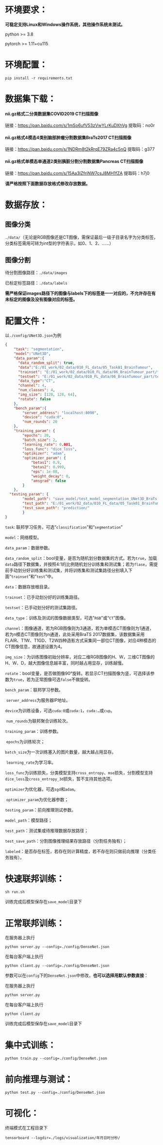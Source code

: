 # 环境要求：

**可稳定支持Linux和Windows操作系统，其他操作系统未测试。**

python >= 3.8

pytorch >= 1.11+cu115





# 环境配置：

```shell
pip install -r requirements.txt
```





# 数据集下载：

#### nii.gz格式二分类数据集COVID2019 CT扫描图像

链接：https://pan.baidu.com/s/1mSo6ufV53zVwYLrKuDXhVg 
提取码：no0r 



#### nii.gz格式4模态4类别脑部肿瘤分割数据集BraTs2017 CT扫描图像

链接：https://pan.baidu.com/s/1NDRm8t2kRrqE79ZRa4c5nQ 
提取码：g377 



#### nii.gz格式单模态单通道2类别胰脏分割分割数据集Pancreas CT扫描图像

链接：https://pan.baidu.com/s/15Aa3lZfriNW7csJ8MH1fZA 
提取码：h7j0 



**请严格按照下面数据存放格式修改存放数据。**





# 数据存放：

## 图像分类

`./data/`（无论是RGB图像还是CT图像，需保证最后一级子目录名字为分类标签，分类标签需用可转为int型的字符表示，如0、1、2、……）

## 图像分割

待分割图像路径：`./data/images`

已标定标签路径：`./data/labels`

**需严格保证images路径下的图像与labels下的标签是一一对应的，不允许存在有未标定的图像及没有图像对应的标签。**





# 配置文件：

以`./config/UNet3D.json`为例

```json
{
    "task": "segmentation",
    "model":"UNet3D",
    "data_param":{
      "data_random_split": true,
      "data":"E:/01_work/02_data/010_FL_data/05_Task01_BrainTumour",
      "trainset": "E:/01_work/02_data/010_FL_data/06_BrainTumour_part/train",
      "testset": "E:/01_work/02_data/010_FL_data/06_BrainTumour_part/test",
      "data_type":"CT",
      "channel": 4,
      "num_classes": 4,
      "img_size": [128, 128, 64],
      "rotate": false
    },
    "bench_param":{
        "server_address": "localhost:8090",
        "device": "cuda:0",
		"num_rounds": 20
    },
    "training_param": {
        "epochs": 20,
        "batch_size": 2,
        "learning_rate": 0.001,
        "loss_func": "dice_loss",
        "optimizer": "adam",
        "optimizer_param": {
            "betas1": 0.9,
            "betas2": 0.999,
            "eps": 1e-08,
            "weight_decay": 0,
            "amsgrad": false
        }
    },
  "testing_param": {
        "model_path": "save_model/test_model_segmentation_UNet3D_BraTs.pth",
        "test_path": "E:/01_work/02_data/010_FL_data/05_Task01_BrainTumour",
        "test_save_path": "prediction/"
        }
}

```

`task`: 联邦学习任务，可选“`classification`”和“`segmentation`”

`model`：网络模型。

`data_param`：数据参数。

`data_random_split`：bool变量，是否为随机划分数据集的方式。若为`true`，加载`data`路径下数据集，并按照4:1的比例随机划分训练集和测试集；若为`flase`，需提前手动划分好训练集和测试集，并将训练集和测试集路径分别填入下面“`trainset`”和“`test`”中。

`data`：数据存放根目录。

`trainset`：已手动划分好的训练集路径。

`testset`：已手动划分好的测试集路径。

`data_type`：训练及测试的图像数据类型，可选"`RGB`"或“`CT`”图像。

`channel`：图像通道，若为RGB图像则为3通道，若为单模态CT图像则为1通道，若为n模态CT图像则为n通道，此处采用BraTS 2017数据集，该数据集采用FLAIR、T1W、T1GD、T2W四种造影方式采集同一部位CT图像，对应4种模态的CT图像信息，故通道设置为4。

`img_size`：为训练图像初始分辨率，对应二维RGB图像的H、W，三维CT图像的H、W、D，越大图像信息越丰富，同时越占用显存，训练越慢。

`rotate`：bool变量，是否做图像90°旋转。若显示CT扫描图像为竖，可选择该参数为`true`，若为正常图像可选`false`不做旋转。

`bench_param`：联邦学习参数。

​	`server_address`为服务器IP地址。

​	`device`为训练设备，可选`cuda:0`或`cuda:1`，`cuda:…`或`cup`。

​    `num_rounds`为联邦聚合训练轮次。

`training_param`：训练参数。

​	`epochs`为训练轮次；

​	`batch_size`为一次训练塞入的图片数量，越大越占用显存。

​	`learning_rate`为学习率。

​	`loss_func`为训练损失，分类模型支持`cross_entropy`、`mse`损失，分割模型支持`dice_loss`及`cross_entropy_3d`损失，暂不支持其他选项。

​	`optimizer`为优化器，可选`sgd`和`adam`。

​	`optimizer_param`为优化器参数；

`testing_param`：前向推理测试参数。

`model_path`：模型路径；

`test_path`：测试集或待推理数据存放路径；

`test_save_path`：分割图像推理结果存放路径（分割任务独有）；

`labeled`：是否存在标签，若存在则计算精度，若不存在则只做前向推理（分类任务独有）。





# 快速联邦训练：

```shell
sh run.sh
```

训练完成后模型保存在`save_model`目录下





# 正常联邦训练：

在服务器上执行

```shell
python server.py --config=./config/DenseNet.json
```

在每台客户端上执行

```shell
python client.py --config=./config/DenseNet.json
```

参数可以在`config`下的`DenseNet.json`中修改，**也可以选择用默认参数直接**：

在服务器上执行

```shell
python server.py
```

在每台客户端上执行

```shell
python client.py
```

训练完成后模型保存在`save_model`目录下





# 集中式训练：

```shell
python train.py --config=./config/DenseNet.json
```





# 前向推理与测试：

```shell
python test.py --config=./config/DenseNet.json
```





# 可视化：

终端模式在工程目录下

```shell
tensorboard --logdir=./logs/visualization/年月日时分秒/
```